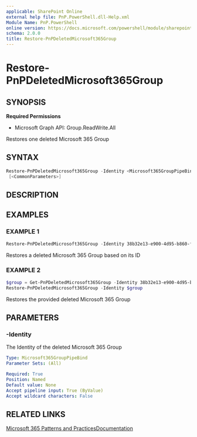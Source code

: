 ```yaml
---
applicable: SharePoint Online
external help file: PnP.PowerShell.dll-Help.xml
Module Name: PnP.PowerShell
online version: https://docs.microsoft.com/powershell/module/sharepoint-pnp/restore-pnpdeletedmicrosoft365group
schema: 2.0.0
title: Restore-PnPDeletedMicrosoft365Group
---
```


# Restore-PnPDeletedMicrosoft365Group

## SYNOPSIS

**Required Permissions**

  * Microsoft Graph API: Group.ReadWrite.All

Restores one deleted Microsoft 365 Group

## SYNTAX

```powershell
Restore-PnPDeletedMicrosoft365Group -Identity <Microsoft365GroupPipeBind> 
 [<CommonParameters>]
```

## DESCRIPTION

## EXAMPLES

### EXAMPLE 1
```powershell
Restore-PnPDeletedMicrosoft365Group -Identity 38b32e13-e900-4d95-b860-fb52bc07ca7f
```

Restores a deleted Microsoft 365 Group based on its ID

### EXAMPLE 2
```powershell
$group = Get-PnPDeletedMicrosoft365Group -Identity 38b32e13-e900-4d95-b860-fb52bc07ca7f
Restore-PnPDeletedMicrosoft365Group -Identity $group
```

Restores the provided deleted Microsoft 365 Group

## PARAMETERS

### -Identity
The Identity of the deleted Microsoft 365 Group

```yaml
Type: Microsoft365GroupPipeBind
Parameter Sets: (All)

Required: True
Position: Named
Default value: None
Accept pipeline input: True (ByValue)
Accept wildcard characters: False
```

## RELATED LINKS

[Microsoft 365 Patterns and Practices](https://aka.ms/m365pnp)[Documentation](https://docs.microsoft.com/graph/api/directory-deleteditems-restore)